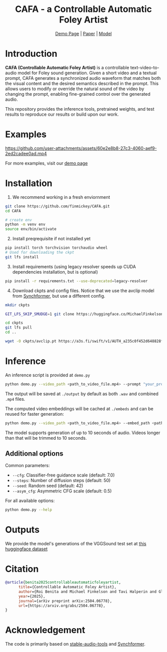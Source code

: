 <div align="center">

# CAFA - a Controllable Automatic Foley Artist

[Demo Page](https://CAFA-VT2A.github.io/CAFA/) |
[Paper](https://arxiv.org/abs/2504.06778) |
[Model](https://huggingface.co/MichaelFinkelson/CAFA-avclip)
</div>

# Introduction

**CAFA (Controllable Automatic Foley Artist)** is a controllable text-video-to-audio model for Foley sound generation. Given a short video and a textual prompt, CAFA generates a synchronized audio waveform that matches both the visual content and the desired semantics described in the prompt. This allows users to modify or override the natural sound of the video by changing the prompt, enabling fine-grained control over the generated audio.

This repository provides the inference tools, pretrained weights, and test results to reproduce our results or build upon our work.
# Examples
https://github.com/user-attachments/assets/60e2e8b8-27c3-4060-aef9-2ed2cadee0ad.mp4

For more examples, visit our [demo page](https://CAFA-VT2A.github.io/CAFA/)
# Installation
1. We recommend working in a fresh enviornment
```bash
git clone https://github.com/finmickey/CAFA.git
cd CAFA

# create env
python -m venv env
source env/bin/activate
```
2. Install preqrequisite if not installed yet
```bash
pip install torch torchvision torchaudio wheel
# Used for downloading the ckpt
git lfs install
``` 
3. Install requirements (using legacy resolver speeds up CUDA dependencies installation, but is optional)
```bash
pip install -r requirements.txt --use-deprecated=legacy-resolver
``` 
4. Download ckpts and config files. Notice that we use the avclip model from [Synchformer](https://github.com/v-iashin/Synchformer), but use a different config.
```bash
mkdir ckpts

GIT_LFS_SKIP_SMUDGE=1 git clone https://huggingface.co/MichaelFinkelson/CAFA-avclip ckpts/

cd ckpts
git lfs pull
cd ..

wget -O ckpts/avclip.pt https://a3s.fi/swift/v1/AUTH_a235c0f452d648828f745589cde1219a/sync/sync_models/24-01-04T16-39-21/24-01-04T16-39-21.pt
``` 
# Inference
An inference script is provided at `demo.py`
```bash
python demo.py --video_path <path_to_video_file.mp4> --prompt "your_prompt"
``` 
The output will be saved at `./output` by default as both `.wav` and combined `.mp4` files.

The computed video embeddings will be cached at `./embeds` and can be reused for faster generation:
```bash
python demo.py --video_path <path_to_video_file.mp4> --embed_path <path_to_embedding_file.npy> --prompt "your_prompt"
``` 

The model supports generation of up to 10 seconds of audio. Videos longer than that will be trimmed to 10 seconds.

## Additional options
Common parameters:
- `--cfg`: Classifier-free guidance scale (default: 7.0)
- `--steps`: Number of diffusion steps (default: 50)
- `--seed`: Random seed (default: 42)
- `--asym_cfg`: Asymmetric CFG scale (default: 0.5)

For all available options:
```bash
python demo.py --help
```
# Outputs
We provide the model's generations of the VGGSound test set at [this huggingface dataset](https://huggingface.co/datasets/MichaelFinkelson/CAFA-VGGSound-Test)
# Citation
```bibtex
@article{benita2025controllableautomaticfoleyartist,
      title={Controllable Automatic Foley Artist}, 
      author={Roi Benita and Michael Finkelson and Tavi Halperin and Gleb Sterkin and Yossi Adi},
      year={2025},
      journal={arXiv preprint arXiv:2504.06778},
      url={https://arxiv.org/abs/2504.06778}, 
}
```
# Acknowledgement
The code is primarily based on [stable-audio-tools](https://github.com/Stability-AI/stable-audio-tools) and [Synchformer](https://github.com/v-iashin/Synchformer).
